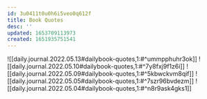 ```yaml
---
id: 3u0411t0u0h6i5veo0q612f
title: Book Quotes
desc: ''
updated: 1653709113973
created: 1651935751541
---
```


![[daily.journal.2022.05.13#dailybook-quotes,1:#^ummpphuhr3ok]]
![[daily.journal.2022.05.10#dailybook-quotes,1:#^7y8fxj9f1z6i]]
![[daily.journal.2022.05.09#dailybook-quotes,1:#^5kbwckvm8qif]]
![[daily.journal.2022.05.05#dailybook-quotes,1:#^7szr96bvdezm]]
![[daily.journal.2022.05.04#dailybook-quotes,1:#^n8r9ask4gks1]]
